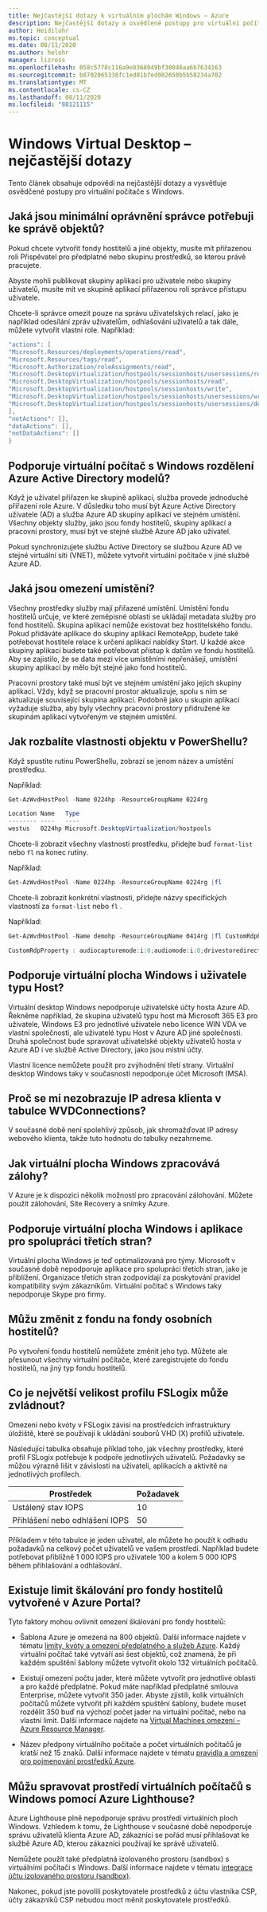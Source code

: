 ```yaml
---
title: Nejčastější dotazy k virtuálním plochám Windows – Azure
description: Nejčastější dotazy a osvědčené postupy pro virtuální počítače s Windows
author: Heidilohr
ms.topic: conceptual
ms.date: 08/11/2020
ms.author: helohr
manager: lizross
ms.openlocfilehash: 058c5778c116a9e8368049bf30046aa6b7634163
ms.sourcegitcommit: b8702065338fc1ed81bfed082650b5b58234a702
ms.translationtype: MT
ms.contentlocale: cs-CZ
ms.lasthandoff: 08/11/2020
ms.locfileid: "88121115"
---
```

# <a name="windows-virtual-desktop-faq"></a>Windows Virtual Desktop – nejčastější dotazy

Tento článek obsahuje odpovědi na nejčastější dotazy a vysvětluje osvědčené postupy pro virtuální počítače s Windows.

## <a name="what-are-the-minimum-admin-permissions-i-need-to-manage-objects"></a>Jaká jsou minimální oprávnění správce potřebuji ke správě objektů?

Pokud chcete vytvořit fondy hostitelů a jiné objekty, musíte mít přiřazenou roli Přispěvatel pro předplatné nebo skupinu prostředků, se kterou právě pracujete.

Abyste mohli publikovat skupiny aplikací pro uživatele nebo skupiny uživatelů, musíte mít ve skupině aplikací přiřazenou roli správce přístupu uživatele.

Chcete-li správce omezit pouze na správu uživatelských relací, jako je například odesílání zpráv uživatelům, odhlašování uživatelů a tak dále, můžete vytvořit vlastní role. Například:

```powershell
"actions": [
"Microsoft.Resources/deployments/operations/read",
"Microsoft.Resources/tags/read",
"Microsoft.Authorization/roleAssignments/read",
"Microsoft.DesktopVirtualization/hostpools/sessionhosts/usersessions/read",
"Microsoft.DesktopVirtualization/hostpools/sessionhosts/read",
"Microsoft.DesktopVirtualization/hostpools/sessionhosts/write",
"Microsoft.DesktopVirtualization/hostpools/sessionhosts/usersessions/write",
"Microsoft.DesktopVirtualization/hostpools/sessionhosts/usersessions/delete"
],
"notActions": [],
"dataActions": [],
"notDataActions": []
}
```

## <a name="does-windows-virtual-desktop-support-split-azure-active-directory-models"></a>Podporuje virtuální počítač s Windows rozdělení Azure Active Directory modelů?

Když je uživatel přiřazen ke skupině aplikací, služba provede jednoduché přiřazení role Azure. V důsledku toho musí být Azure Active Directory uživatele (AD) a služba Azure AD skupiny aplikací ve stejném umístění. Všechny objekty služby, jako jsou fondy hostitelů, skupiny aplikací a pracovní prostory, musí být ve stejné službě Azure AD jako uživatel.

Pokud synchronizujete službu Active Directory se službou Azure AD ve stejné virtuální síti (VNET), můžete vytvořit virtuální počítače v jiné službě Azure AD.

## <a name="what-are-location-restrictions"></a>Jaká jsou omezení umístění?

Všechny prostředky služby mají přiřazené umístění. Umístění fondu hostitelů určuje, ve které zeměpisné oblasti se ukládají metadata služby pro fond hostitelů. Skupina aplikací nemůže existovat bez hostitelského fondu. Pokud přidáváte aplikace do skupiny aplikací RemoteApp, budete také potřebovat hostitele relace k určení aplikací nabídky Start. U každé akce skupiny aplikací budete také potřebovat přístup k datům ve fondu hostitelů. Aby se zajistilo, že se data mezi více umístěními nepřenášejí, umístění skupiny aplikací by mělo být stejné jako fond hostitelů.

Pracovní prostory také musí být ve stejném umístění jako jejich skupiny aplikací. Vždy, když se pracovní prostor aktualizuje, spolu s ním se aktualizuje související skupina aplikací. Podobně jako u skupin aplikací vyžaduje služba, aby byly všechny pracovní prostory přidružené ke skupinám aplikací vytvořeným ve stejném umístění.

## <a name="how-do-you-expand-an-objects-properties-in-powershell"></a>Jak rozbalíte vlastnosti objektu v PowerShellu?

Když spustíte rutinu PowerShellu, zobrazí se jenom název a umístění prostředku.

Například:

```powershell
Get-AzWvdHostPool -Name 0224hp -ResourceGroupName 0224rg

Location Name   Type
-------- ----   ----
westus   0224hp Microsoft.DesktopVirtualization/hostpools
```

Chcete-li zobrazit všechny vlastnosti prostředku, přidejte buď `format-list` nebo `fl` na konec rutiny.

Například:

```powershell
Get-AzWvdHostPool -Name 0224hp -ResourceGroupName 0224rg |fl
```

Chcete-li zobrazit konkrétní vlastnosti, přidejte názvy specifických vlastností za `format-list` nebo `fl` .

Například:

```powershell
Get-AzWvdHostPool -Name demohp -ResourceGroupName 0414rg |fl CustomRdpProperty

CustomRdpProperty : audiocapturemode:i:0;audiomode:i:0;drivestoredirect:s:;redirectclipboard:i:1;redirectcomports:i:0;redirectprinters:i:1;redirectsmartcards:i:1;screen modeid:i:2;
```

## <a name="does-windows-virtual-desktop-support-guest-users"></a>Podporuje virtuální plocha Windows i uživatele typu Host?

Virtuální desktop Windows nepodporuje uživatelské účty hosta Azure AD. Řekněme například, že skupina uživatelů typu host má Microsoft 365 E3 pro uživatele, Windows E3 pro jednotlivé uživatele nebo licence WIN VDA ve vlastní společnosti, ale uživatelé typu Host v Azure AD jiné společnosti. Druhá společnost bude spravovat uživatelské objekty uživatelů hosta v Azure AD i ve službě Active Directory, jako jsou místní účty.

Vlastní licence nemůžete použít pro zvýhodnění třetí strany. Virtuální desktop Windows taky v současnosti nepodporuje účet Microsoft (MSA).

## <a name="why-dont-i-see-the-client-ip-address-in-the-wvdconnections-table"></a>Proč se mi nezobrazuje IP adresa klienta v tabulce WVDConnections?

V současné době není spolehlivý způsob, jak shromažďovat IP adresy webového klienta, takže tuto hodnotu do tabulky nezahrneme.

## <a name="how-does-windows-virtual-desktop-handle-backups"></a>Jak virtuální plocha Windows zpracovává zálohy?

V Azure je k dispozici několik možností pro zpracování zálohování. Můžete použít zálohování, Site Recovery a snímky Azure.

## <a name="does-windows-virtual-desktop-support-third-party-collaboration-apps"></a>Podporuje virtuální plocha Windows i aplikace pro spolupráci třetích stran?

Virtuální plocha Windows je teď optimalizovaná pro týmy. Microsoft v současné době nepodporuje aplikace pro spolupráci třetích stran, jako je přiblížení. Organizace třetích stran zodpovídají za poskytování pravidel kompatibility svým zákazníkům. Virtuální počítač s Windows taky nepodporuje Skype pro firmy.

## <a name="can-i-change-from-pooled-to-personal-host-pools"></a>Můžu změnit z fondu na fondy osobních hostitelů?

Po vytvoření fondu hostitelů nemůžete změnit jeho typ. Můžete ale přesunout všechny virtuální počítače, které zaregistrujete do fondu hostitelů, na jiný typ fondu hostitelů.

## <a name="whats-the-largest-profile-size-fslogix-can-handle"></a>Co je největší velikost profilu FSLogix může zvládnout?

Omezení nebo kvóty v FSLogix závisí na prostředcích infrastruktury úložiště, které se používají k ukládání souborů VHD (X) profilů uživatele.

Následující tabulka obsahuje příklad toho, jak všechny prostředky, které profil FSLogix potřebuje k podpoře jednotlivých uživatelů. Požadavky se můžou výrazně lišit v závislosti na uživateli, aplikacích a aktivitě na jednotlivých profilech.

| Prostředek | Požadavek |
|---|---|
| Ustálený stav IOPS | 10 |
| Přihlášení nebo odhlášení IOPS | 50 |

Příkladem v této tabulce je jeden uživatel, ale můžete ho použít k odhadu požadavků na celkový počet uživatelů ve vašem prostředí. Například budete potřebovat přibližně 1 000 IOPS pro uživatele 100 a kolem 5 000 IOPS během přihlašování a odhlašování.

## <a name="is-there-a-scale-limit-for-host-pools-created-in-the-azure-portal"></a>Existuje limit škálování pro fondy hostitelů vytvořené v Azure Portal?

Tyto faktory mohou ovlivnit omezení škálování pro fondy hostitelů:

- Šablona Azure je omezená na 800 objektů. Další informace najdete v tématu [limity, kvóty a omezení předplatného a služeb Azure](../azure-resource-manager/management/azure-subscription-service-limits.md#template-limits). Každý virtuální počítač také vytváří asi šest objektů, což znamená, že při každém spuštění šablony můžete vytvořit okolo 132 virtuálních počítačů.

- Existují omezení počtu jader, které můžete vytvořit pro jednotlivé oblasti a pro každé předplatné. Pokud máte například předplatné smlouva Enterprise, můžete vytvořit 350 jader. Abyste zjistili, kolik virtuálních počítačů můžete vytvořit při každém spuštění šablony, budete muset rozdělit 350 buď na výchozí počet jader na virtuální počítač, nebo na vlastní limit. Další informace najdete na [Virtual Machines omezení – Azure Resource Manager](../azure-resource-manager/management/azure-subscription-service-limits.md#virtual-machines-limits---azure-resource-manager).

- Název předpony virtuálního počítače a počet virtuálních počítačů je kratší než 15 znaků. Další informace najdete v tématu [pravidla a omezení pro pojmenování prostředků Azure](../azure-resource-manager/management/resource-name-rules.md#microsoftcompute).

## <a name="can-i-manage-windows-virtual-desktop-environments-with-azure-lighthouse"></a>Můžu spravovat prostředí virtuálních počítačů s Windows pomocí Azure Lighthouse?

Azure Lighthouse plně nepodporuje správu prostředí virtuálních ploch Windows. Vzhledem k tomu, že Lighthouse v současné době nepodporuje správu uživatelů klienta Azure AD, zákazníci se pořád musí přihlašovat ke službě Azure AD, kterou zákazníci používají ke správě uživatelů.

Nemůžete použít také předplatná izolovaného prostoru (sandbox) s virtuálními počítači s Windows. Další informace najdete v tématu [integrace účtu izolovaného prostoru (sandbox)](/partner-center/develop/set-up-api-access-in-partner-center#integration-sandbox-account).

Nakonec, pokud jste povolili poskytovatele prostředků z účtu vlastníka CSP, účty zákazníků CSP nebudou moct měnit poskytovatele prostředků.
